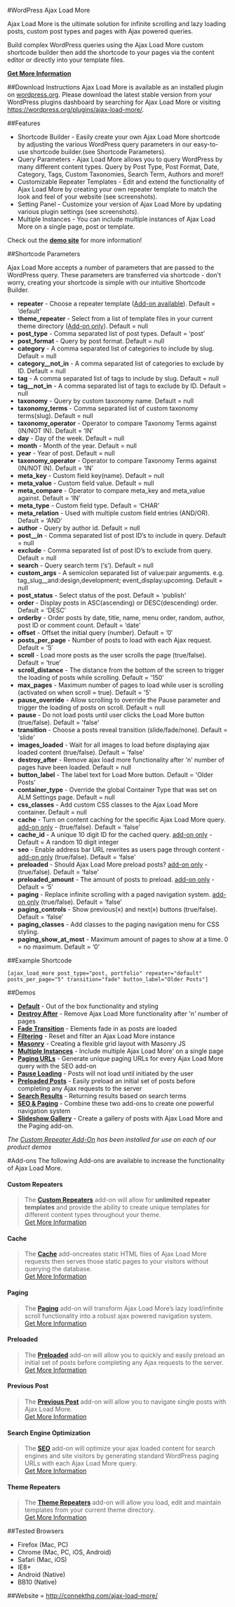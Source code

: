 #WordPress Ajax Load More

Ajax Load More is the ultimate solution for infinite scrolling and lazy loading posts, custom post types and pages with Ajax powered queries.

Build complex WordPress queries using the Ajax Load More custom shortcode builder then add the shortcode to your pages via the content editor or directly into your template files. 

**[Get More Information](http://connekthq.com/plugins/ajax-load-more/)**

##Download Instructions
Ajax Load More is available as an installed plugin on [wordpress.org](https://wordpress.org/plugins/ajax-load-more/). 
Please download the latest stable version from your WordPress plugins dashboard by searching for Ajax Load More or visiting https://wordpress.org/plugins/ajax-load-more/.

##Features
* Shortcode Builder - Easily create your own Ajax Load More shortcode by adjusting the various WordPress query parameters in our easy-to-use shortcode builder.(see Shortcode Parameters).
* Query Parameters - Ajax Load More allows you to query WordPress by many different content types. Query by Post Type, Post Format, Date, Category, Tags, Custom Taxonomies, Search Term, Authors and more!!
* Customizable Repeater Templates - Edit and extend the functionality of Ajax Load More by creating your own repeater template to match the look and feel of your website (see screenshots).
* Setting Panel - Customize your version of Ajax Load More by updating various plugin settings (see screenshots).
* Multiple Instances - You can include multiple instances of Ajax Load More on a single page, post or template.

Check out the **[demo site](http://connekthq.com/plugins/ajax-load-more/)** for more information!

##Shortcode Parameters

Ajax Load More accepts a number of parameters that are passed to the WordPress query. These parameters are transferred via shortcode - don't worry, creating your shortcode is simple with our intuitive Shortcode Builder.
 
*   **repeater** - Choose a repeater template (<a href="http://connekthq.com/plugins/ajax-load-more/custom-repeaters/">Add-on available</a>). Default = ‘default’
*   **theme_repeater** - Select from a list of template files in your current theme directory (<a href="http://connekthq.com/plugins/ajax-load-more/add-ons/theme-repeaters/">Add-on only</a>). Default = null
*   **post_type** - Comma separated list of post types. Default = ‘post’
*   **post_format** - Query by post format. Default = null
*   **category** - A comma separated list of categories to include by slug. Default = null
*   **category__not_in** - A comma separated list of categories to exclude by ID. Default = null
*   **tag** - A comma separated list of tags to include by slug. Default = null
*   **tag__not_in** - A comma separated list of tags to exclude by ID. Default = null
*   **taxonomy** - Query by custom taxonomy name. Default = null
*   **taxonomy_terms** - Comma separated list of custom taxonomy terms(slug). Default = null
*   **taxonomy_operator** - Operator to compare Taxonomy Terms against (IN/NOT IN). Default = ‘IN’
*   **day** - Day of the week. Default = null
*   **month** - Month of the year. Default = null
*   **year** - Year of post. Default = null
*   **taxonomy_operator** - Operator to compare Taxonomy Terms against (IN/NOT IN). Default = ‘IN’
*   **meta_key** - Custom field key(name). Default = null
*   **meta_value** - Custom field value. Default = null
*   **meta_compare** - Operator to compare meta_key and meta_value against. Default = ‘IN’
*   **meta_type** - Custom field type. Default = ‘CHAR’
*   **meta_relation** - Used with multiple custom field entries (AND/OR). Default = ‘AND’
*   **author** - Query by author id. Default = null
*   **post__in** - Comma separated list of post ID’s to include in query. Default = null 
*   **exclude** - Comma separated list of post ID’s to exclude from query. Default = null 
*   **search** - Query search term (‘s’). Default = null
*   **custom_args** - A semicolon separated list of value:pair arguments. e.g. tag_slug__and:design,development; event_display:upcoming. Default = null
*   **post_status** - Select status of the post. Default = 'publish' 
*   **order** - Display posts in ASC(ascending) or DESC(descending) order. Default = ‘DESC’
*   **orderby** - Order posts by date, title, name, menu order, random, author, post ID or comment count.  Default = ‘date’
*   **offset** - Offset the initial query (number). Default = ’0′
*   **posts_per_page** - Number of posts to load with each Ajax request. Default = ’5′
*   **scroll** - Load more posts as the user scrolls the page (true/false). Default = ‘true’
*   **scroll_distance** - The distance from the bottom of the screen to trigger the loading of posts while scrolling. Default = '150'
*   **max_pages** - Maximum number of pages to load while user is scrolling (activated on when scroll = true). Default = '5' 
*   **pause_override** - Allow scrolling to override the Pause parameter and trigger the loading of posts on scroll. Default = null 
*   **pause** - Do not load posts until user clicks the Load More button (true/false). Default = 'false'
*   **transition** - Choose a posts reveal transition (slide/fade/none). Default = 'slide' 
*   **images_loaded** - Wait for all images to load before displaying ajax loaded content (true/false). Default = 'false' 
*   **destroy_after** - Remove ajax load more functionality after 'n' number of pages have been loaded. Default = null
*   **button_label** - The label text for Load More button. Default = 'Older Posts'
*   **container_type** - Override the global Container Type that was set on ALM Settings page. Default = null
*   **css_classes** - Add custom CSS classes to the Ajax Load More container. Default = null
*   **cache** - Turn on content caching for the specific Ajax Load More query. <a href="http://connekthq.com/plugins/ajax-load-more/cache/">add-on only</a> - (true/false). Default = ‘false’
*   **cache_id** - A unique 10 digit ID for the cached query. <a href="http://connekthq.com/plugins/ajax-load-more/cache/">add-on only</a> - Default = A random 10 digit integer
*   **seo** - Enable address bar URL rewrites as users page through content - <a href="http://connekthq.com/plugins/ajax-load-more/search-engine-optimization/">add-on only</a> (true/false). Default = ‘false’
*   **preloaded** - Should Ajax Load More preload posts? <a href="http://connekthq.com/plugins/ajax-load-more/preloaded/">add-on only</a> - (true/false). Default = ‘false’
*   **preloaded_amount** - The amount of posts to preload. <a href="http://connekthq.com/plugins/ajax-load-more/preloaded/">add-on only</a> - Default = ‘5’
*   **paging** - Replace infinite scrolling with a paged navigation system. <a href="http://connekthq.com/plugins/ajax-load-more/paging/">add-on only</a> (true/false). Default = ‘false’
*   **paging_controls** - Show previous(«) and next(») buttons (true/false). Default = ‘false’
*   **paging_classes** - Add classes to the paging navigation menu for CSS styling.
*   **paging_show_at_most** - Maximum amount of pages to show at a time. 0 = no maximum. Default = ‘0’


##Example Shortcode

    [ajax_load_more post_type="post, portfolio" repeater="default" posts_per_page="5" transition="fade" button_label="Older Posts"]


##Demos
* **[Default](http://connekthq.com/plugins/ajax-load-more/)** - Out of the box functionality and styling
* **[Destroy After](http://connekthq.com/plugins/ajax-load-more/examples/destroy-after/)** - Remove Ajax Load More functionality after 'n' number of pages
* **[Fade Transition](http://connekthq.com/plugins/ajax-load-more/examples/fade-transition/)** - Elements fade in as posts are loaded
* **[Filtering](http://connekthq.com/plugins/ajax-load-more/examples/filtering/)** - Reset and filter an Ajax Load More instance
* **[Masonry](http://connekthq.com/plugins/ajax-load-more/examples/masonry/)** - Creating a flexible grid layout with Masonry JS
* **[Multiple Instances](http://connekthq.com/plugins/ajax-load-more/examples/multiple-instances/)** - Include multiple Ajax Load More' on a single page
* **[Paging URLs](http://connekthq.com/plugins/ajax-load-more/examples/paging-urls/)** - Generate unique paging URLs for every Ajax Load More query with the SEO add-on
* **[Pause Loading](http://connekthq.com/plugins/ajax-load-more/examples/pause-loading/)** - Posts will not load until initiated by the user
* **[Preloaded Posts](http://connekthq.com/plugins/ajax-load-more/examples/pause-loading/)** - Easily preload an initial set of posts before completing any Ajax requests to the server
* **[Search Results](http://connekthq.com/plugins/ajax-load-more/examples/search-results/)** - Returning results based on search terms
* **[SEO & Paging](https://connekthq.com/plugins/ajax-load-more/examples/seo-paging-add-ons/)** - Combine these two add-ons to create one powerful navigation system
* **[Slideshow Gallery](https://connekthq.com/plugins/ajax-load-more/examples/slideshow-gallery/)** - Create a gallery of posts with Ajax Load More and the Paging add-on.

*The [Custom Repeater Add-On](http://connekthq.com/plugins/ajax-load-more/custom-repeaters/) has been installed for use on each of our product demos*


#Add-ons
 The following Add-ons are available to increase the functionality of Ajax Load More.

#### Custom Repeaters
> The **[Custom Repeaters](http://connekthq.com/plugins/ajax-load-more/custom-repeaters/)** add-on will allow for **unlimited repeater templates** and provide the ability to create unique templates for different content types throughout your theme.<br />
> [Get More Information](http://connekthq.com/plugins/ajax-load-more/custom-repeaters/)

#### Cache
> The **[Cache](http://connekthq.com/plugins/ajax-load-more/cache/)** add-oncreates static HTML files of Ajax Load More requests then serves those static pages to your visitors without querying the database.<br />
> [Get More Information](http://connekthq.com/plugins/ajax-load-more/cache/)

#### Paging
> The **[Paging](http://connekthq.com/plugins/ajax-load-more/paging/)** add-on will transform Ajax Load More’s lazy load/infinite scroll functionality into a robust ajax powered navigation system.<br />
> [Get More Information](http://connekthq.com/plugins/ajax-load-more/paging/)

#### Preloaded
> The **[Preloaded](http://connekthq.com/plugins/ajax-load-more/preloaded/)** add-on will allow you to quickly and easily preload an initial set of posts before completing any Ajax requests to the server.<br />
> [Get More Information](http://connekthq.com/plugins/ajax-load-more/preloaded/)

#### Previous Post
> The **[Previous Post](http://connekthq.com/plugins/ajax-load-more/previous-post/)** add-on will allow you to navigate single posts with Ajax Load More.<br />
> [Get More Information](http://connekthq.com/plugins/ajax-load-more/previous-post/)

#### Search Engine Optimization
> The **[SEO](http://connekthq.com/plugins/ajax-load-more/seo/)** add-on will optimize your ajax loaded content for search engines and site visitors by generating standard WordPress paging URLs with each Ajax Load More query.<br />
> [Get More Information](http://connekthq.com/plugins/ajax-load-more/seo/)

#### Theme Repeaters
> The **[Theme Repeaters](http://connekthq.com/plugins/ajax-load-more/add-ons/theme-repeaters/)** add-on will allow you load, edit and maintain templates from your current theme directory.<br />
> [Get More Information](http://connekthq.com/plugins/ajax-load-more/add-ons/theme-repeaters/)


##Tested Browsers

* Firefox (Mac, PC)
* Chrome (Mac, PC, iOS, Android)
* Safari (Mac, iOS)
* IE8+
* Android (Native)
* BB10 (Native)


##Website =
http://connekthq.com/ajax-load-more/
